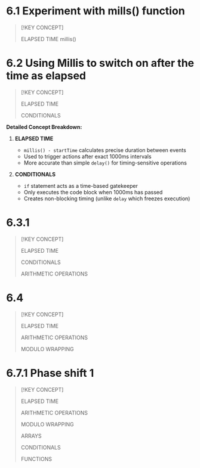 
# 6.1 Experiment with mills() function

>[!KEY CONCEPT]
>
>ELAPSED TIME 
>millis()


# 6.2 Using Millis to switch on after the time as elapsed

>[!KEY CONCEPT]
>
>ELAPSED TIME
>
>CONDITIONALS
>
**Detailed Concept Breakdown:**
1. **ELAPSED TIME**  
   - `millis() - startTime` calculates precise duration between events  
   - Used to trigger actions after exact 1000ms intervals  
   - More accurate than simple `delay()` for timing-sensitive operations  

2. **CONDITIONALS**  
   - `if` statement acts as a time-based gatekeeper  
   - Only executes the code block when 1000ms has passed  
   - Creates non-blocking timing (unlike `delay` which freezes execution)  

# 6.3.1

>[!KEY CONCEPT]
>
>ELAPSED TIME
>
>CONDITIONALS
>
>ARITHMETIC OPERATIONS


# 6.4

>[!KEY CONCEPT]
>
>ELAPSED TIME
>
>ARITHMETIC OPERATIONS
>
>MODULO WRAPPING

# 6.7.1 Phase shift 1

>[!KEY CONCEPT]
>
>ELAPSED TIME
>
>ARITHMETIC OPERATIONS
>
>MODULO WRAPPING
>
>ARRAYS
>
>CONDITIONALS
>
>FUNCTIONS

